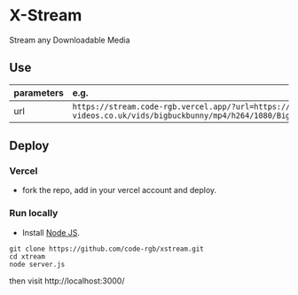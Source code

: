 # X-Stream

Stream any Downloadable Media

## Use

| parameters | e.g.                                                                                                                                  |
| ---        | :---                                                                                                                                  |
| url        | `https://stream.code-rgb.vercel.app/?url=https://test-videos.co.uk/vids/bigbuckbunny/mp4/h264/1080/Big_Buck_Bunny_1080_10s_30MB.mp4`  |


## Deploy

### Vercel
- fork the repo, add in your vercel account and deploy.

### Run locally
- Install [Node JS](https://nodejs.org/en/).

```
git clone https://github.com/code-rgb/xstream.git
cd xtream
node server.js
```
 then visit http://localhost:3000/
